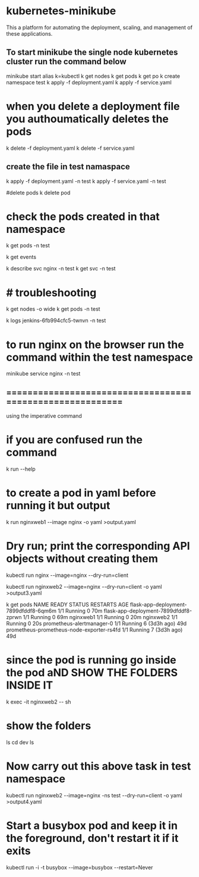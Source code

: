 # kubernetes-minikube
This a platform for automating the deployment, scaling, and management of these applications. 

## To start minikube the single node kubernetes cluster run the command below

minikube start
alias k=kubectl
k get nodes
k get pods 
k get po
k create namespace test
k apply -f deployment.yaml
k apply -f service.yaml 

# when you delete a deployment file you authoumatically deletes the pods
k delete -f deployment.yaml 
k delete -f service.yaml 
## create the file in test namaspace
k apply -f deployment.yaml -n test
k apply -f service.yaml -n test

#delete pods 
k delete pod <podname>

# check the pods created in that namespace
k get pods -n test

k get events

k describe svc nginx  -n test
k get svc -n test 

# # troubleshooting

k get nodes -o wide
k get pods -n test

k logs jenkins-6fb994cfc5-twnvn -n test

# to run nginx on the browser run the command within the test namespace

 minikube service nginx -n test


 ## =========================================================

 using the imperative command

 # if you are confused run the command
 k run --help

 # to create a pod in yaml before running it but output 

 k run nginxweb1 --image nginx -o yaml >output.yaml


 # Dry run; print the corresponding API objects without creating them
  kubectl run nginx --image=nginx --dry-run=client

  kubectl run nginxweb2 --image=nginx --dry-run=client -o yaml >output3.yaml

  k get pods
NAME                                        READY   STATUS    RESTARTS       AGE
flask-app-deployment-7899dfddf8-6qm6m       1/1     Running   0              70m
flask-app-deployment-7899dfddf8-zprwn       1/1     Running   0              69m
nginxweb1                                   1/1     Running   0              20m
nginxweb2                                   1/1     Running   0              20s
prometheus-alertmanager-0                   1/1     Running   6 (3d3h ago)   49d
prometheus-prometheus-node-exporter-rs4fd   1/1     Running   7 (3d3h ago)   49d

# since the pod is running go inside the pod aND SHOW THE FOLDERS INSIDE IT

k exec -it nginxweb2 -- sh 

# show the folders

ls
cd dev 
ls


# Now carry out this above task in test namespace
kubectl run nginxweb2 --image=nginx -ns test --dry-run=client -o yaml >output4.yaml


# Start a busybox pod and keep it in the foreground, don't restart it if it exits
  kubectl run -i -t busybox --image=busybox --restart=Never




